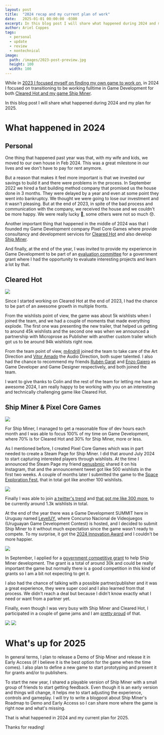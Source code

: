 ```yaml
---
layout: post
title:  "2024 recap and my current plan of work"
date:   2025-01-01 00:00:00 -0300
excerpt: In this blog post I will share what happened during 2024 and my plan for 2025.
author: Ariel Coppes
tags:
  - personal
  - update
  - review
  - nontechnical
image:
  path: /images/2023-post-preview.jpg
  height: 100 
  width: 100
---
```


While in [2023 I focused myself on finding my own game to work on](/2024/01/18/recap-2023-and-current-plan), in 2024 I focused on transitioning to be working fulltime in Game Development for both [Cleared Hot and my game Ship Miner](/2024/05/31/shipminerupdate). 

In this blog post I will share what happened during 2024 and my plan for 2025.

# What happened in 2024

## Personal

One thing that happened past year was that, with my wife and kids, we moved to our own house in Feb 2024. This was a great milestone in our lives and we don't have to pay for rent anymore. 

But a reason that makes it feel more important is that we invested our savings to build it and there were problems in the process. In September 2022 we hired a fast building method company that promised us the house done in 3 months. They were delayed by a year and even at some point they went into bankruptcy. We thought we were going to lose our investment and it wasn't pleasing. But at the end of 2023, in spite of the bad process and communication with the company, we received the house and we couldn't be more happy. We were really lucky :pray:, some others were not so much :disappointed:.  

Another important thing that happened in the middle of 2024 was that I founded my Game Development company Pixel Core Games where provide consultancy and development services for [Cleared Hot](https://store.steampowered.com/app/1710820/Cleared_Hot/) and also develop [Ship Miner](https://store.steampowered.com/app/3113690/Ship_Miner/).

And finally, at the end of the year, I was invited to provide my experience in Game Development to be part of an [evaluation committee](/2024/12/22/my-personal-notes-being-in-evaluation-committee) for a government grant where I had the opportunity to evaluate interesting projects and learn a lot by that.

## Cleared Hot

<div class="post-image">
  <img src="/images/screenshots_clearedhot.gif" />
</div>

Since I started working on Cleared Hot at the end of 2023, I had the chance to be part of an awesome growth in multiple fronts. 

From the wishlists point of view, the game was about 5k wishlists when I joined the team, and we had a couple of moments that made everything explode. The first one was presenting the new trailer, that helped us getting to around 45k wishlists and the second one was when we announced a partnership with Microprose as Publisher with another custom trailer which got us to be around 94k wishlists right now. 

From the team point of view, [m4ndrill](https://m4ndrill.bio.link/) joined the team to take care of the Art Direction and [Vitor Amado](https://vitoramado.framer.website/) the Audio Direction, both super talented. I also had the chance to recommend my friends [Rubén Garat](https://rgarat.dev/) and [Enzo Gaiero](https://x.com/playorbust) as Game Developer and Game Designer respectively, and both joined the team.

I want to give thanks to Colin and the rest of the team for letting me have an awesome 2024, I am really happy to be working with you on an interesting and technically challenging game like Cleared Hot.

## Ship Miner & Pixel Core Games

<div class="post-image">
  <img src="/assets/moonminer/shipminer-gameplay-01.gif" />
</div>

For Ship Miner, I managed to get a reasonable flow of dev hours each month and I was able to focus 100% of my time on Game Development, where 70% is for Cleared Hot and 30% for Ship Miner, more or less.  

As I mentioned before, I created Pixel Core Games which was in part needed to create a Steam Page for Ship Miner. I did that around July 2024 to start capturing interested players through wishlists. At the time I announced the Steam Page my friend [penusbmic](https://penusbmic.itch.io/) shared it on his Instagram, that and the announcement tweet got like 500 wishlists in the first two weeks. A couple of months later I submitted the game to the [Space Exploration Fest](https://store.steampowered.com/category/space_exploration), that in total got like another 100 wishlists. 

<div class="post-image">
  <img src="/assets/2024review/spaceexploration.png" />
</div>

Finally I was able to join [a twitter's trend](https://x.com/arielsan/status/1844013314910855450) and [that got me like 300 more](https://x.com/arielsan/status/1844741963360125214), to be currently around 1.3k wishlists in total.

At the end of the year there was a Game Development SUMMIT here in Uruguay named [LevelUY](https://www.leveluy.com/), where Concurso Nacional de Videojuegos (Uruguayan Game Development Contest) is hosted, and I decided to submit Ship Miner to it without much expectation since the game wasn't ready to compete. To my surprise, it got the [2024 Innovation Award](https://x.com/arielsan/status/1857859473848852972) and I couldn't be more happier.

<div class="post-image">
  <img src="/assets/2024review/conaviaward.jpg" />
</div>

In September, I applied for a [government competitive grant](https://www.gub.uy/ministerio-industria-energia-mineria/comunicacion/noticias/abrio-convocatoria-videojuegos-2024) to help Ship Miner development. The grant is a total of around 30k and could be really important the game but normally there is a good competition in this kind of grants so I am a bit not expecting to get it.

I also had the chance of talking with a possible partner/publisher and it was a great experience, they were super cool and I also learned from that process. We didn't reach a deal but because I didn't know exactly what I need or want from a partner yet.

Finally, even though I was very busy with Ship Miner and Cleared Hot, I participated in a couple of game jams and I am [pretty proud](/2024/10/15/why-participate-in-jams-if-i-have-a-game) of that.

<div class="project">
<img src="/images/jams_ldjam55_hellcollector.gif" />
<img src="/images/jams_gbjam12_dancedance.gif" />
</div>

# What's up for 2025

In general terms, I plan to release a Demo of Ship Miner and release it in Early Access (if I believe it is the best option for the game when the time comes). I also plan to define a new game to start prototyping and present it for grants and/or to publishers.

To start the new year, I shared a playable version of Ship Miner with a small group of friends to start getting feedback. Even though it is an early version and things will change, it helps me to start adjusting the experience, controls and gameplay. I will try to write a blogpost about Ship Miner's Roadmap to Demo and Early Access so I can share more where the game is right now and what's missing.

That is what happened in 2024 and my current plan for 2025.

Thanks for reading!